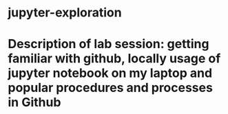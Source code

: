 # jupyter-exploration
# Description of lab session: getting familiar with github, locally usage of jupyter notebook on my laptop and popular procedures and processes in Github
